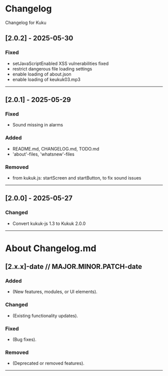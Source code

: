 # Changelog
Changelog for Kuku

## [2.0.2] - 2025-05-30
### Fixed
- setJavaScriptEnabled XSS vulnerabilities fixed
- restrict dangerous file loading settings
- enable loading of about.json
- enable loading of keukuk03.mp3

---

## [2.0.1] - 2025-05-29
### Fixed
- Sound missing in alarms
### Added
- README.md, CHANGELOG.md, TODO.md
- 'about'-files, 'whatsnew'-files
### Removed
- from kukuk.js: startScreen and startButton, to fix sound issues

---

## [2.0.0] - 2025-05-27
### Changed
- Convert kukuk-js 1.3 to Kukuk 2.0.0

---


# About Changelog.md

## [2.x.x]-date  // MAJOR.MINOR.PATCH-date
### Added
- (New features, modules, or UI elements).
### Changed
- (Existing functionality updates).
### Fixed
- (Bug fixes).
### Removed
- (Deprecated or removed features).

---
